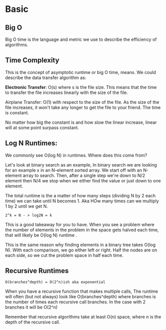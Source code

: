 # Basic

## Big O
Big O time is the language and metric we use to describe the efficiency of algorithms.

## Time Complexity
This is the concept of asymptotic runtime or big O time, means. We could describe the data transfer algorithm as:

**Electronic Transfer**: O(s) where s is the file size. This means that the time to transfer the file increases linearly with the size of the file. 

Airplane Transfer: O(1) with respect to the size of the file. As the size of the file increases, it won't take any longer to get the file to your friend. The time is constant.

No matter how big the constant is and how slow the linear increase, linear will at some point surpass constant.

## Log N Runtimes:
We commonly see O(log N) in runtimes. Where does this come from?

Let's look at binary search as an example, In binary search we are looking for an example x in an N-element sorted array. We start off with an N-element array to search. Then, after a single step we're down to N/2 element then N/4 we stop when we either find the value or just down to one element.

The total runtime is the a matter of how many steps (dividing N by 2 each time) we can take until N becomes 1. Aka HOw many times can we multiply 1 by 2 until we get N. 

`2^k = N - > log2N = k`

This is a good takeaway for you to have. When you see a problem where the number of elements in the problem in the space gets halved each time, that will likely be O(log N) runtime .

This is the same reason why finding elements in a binary tree takes O(log N). With each comparison, we go either left or right. Half the nodes are on each side, so we cut the problem space in half each time.

## Recursive Runtimes
`O(branches^depth) = O(2^n)ish aka exponential`

When you have a recursive function that makes multiple calls, The runtime will often (but not always) look like O(branches^depth) where branches is the number of times each recursive call branches. In the case with 2 branches it will be O(2^n)

Remember that recursive algorithms take at least O(n) space, where n is the depth of the recursive call.	
